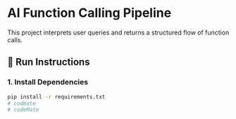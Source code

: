 # AI Function Calling Pipeline

This project interprets user queries and returns a structured flow of function calls.

## 🚀 Run Instructions

### 1. Install Dependencies

```bash
pip install -r requirements.txt
# codmate
#   c o d e M a t e  
 